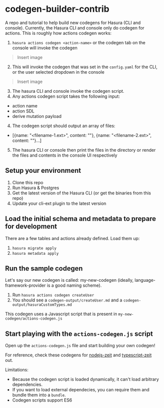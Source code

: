 # codegen-builder-contrib
A repo and tutorial to help build new codegens for Hasura (CLI and console).
Currently, the Hasura CLI and console only do codegen for actions. This is roughly how actions codegen works:
1. `hasura actions codegen <action-name>` or the codegen tab on the console will invoke the codegen
> Insert image
2. This will invoke the codegen that was set in the `config.yaml` for the CLI, or the user selected dropdown in the console
> Insert image
3. The hasura CLI and console invoke the codegen script. 
4. Any actions codegen script takes the following input:
  - action name
  - action SDL
  - derive mutation payload
4. The codegen script should output an array of files:
  - [{name: "<filename-1.ext>", content: "<string>"}, {name: "<filename-2.ext>", content: "<string>"}...]
5. The hasura CLI or console then print the files in the directory or render the files and contents in the console UI respectively

## Setup your environment

1. Clone this repo
2. Run Hasura & Postgres
3. Get the latest version of the Hasura CLI (or get the binaries from this repo)
4. Update your cli-ext plugin to the latest version

## Load the initial schema and metadata to prepare for development

There are a few tables and actions already defined. Load them up:
1. `hasura migrate apply`
2. `hasura metadata apply`

## Run the sample codegen

Let's say our new codegen is called: my-new-codegen (ideally, language-framework-provider is a good naming scheme).

1. Run `hasura actions codegen createUser`
2. You should see a `codegen-output/createUser.md` and a `codegen-output/hasuraCustomTypes.md`

This codegen uses a Javascript script that is present in `my-new-codegen/actions-codegen.js`

## Start playing with the `actions-codegen.js` script

Open up the `actions-codegen.js` file and start building your own codegen!

For reference, check these codegens for [nodejs-zeit]() and [typescript-zeit]() out.

Limitations:
- Because the codegen script is loaded dynamically, it can't load arbitrary dependencies. 
- If you want to load external dependecies, you can require them and bundle them into a `bundle`.
- Codegen scripts support ES6
